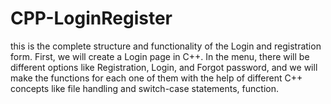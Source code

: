 # CPP-LoginRegister
this is the complete structure and functionality of the Login and registration form. First, we will create a Login page in C++. In the menu, there will be different options like Registration, Login, and Forgot password, and we will make the functions for each one of them with the help of different C++ concepts like file handling and switch-case statements, function.
